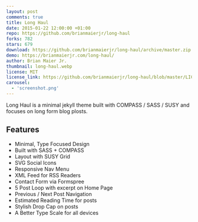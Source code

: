 ```yaml
---
layout: post
comments: true
title: Long Haul
date: 2015-01-22 12:00:00 +01:00
repo: https://github.com/brianmaierjr/long-haul
forks: 782
stars: 679
download: https://github.com/brianmaierjr/long-haul/archive/master.zip
demo: https://brianmaierjr.com/long-haul/
author: Brian Maier Jr.
thumbnail: long-haul.webp
license: MIT
license_link: https://github.com/brianmaierjr/long-haul/blob/master/LICENSE
carousel:
  - 'screenshot.png'
---
```


Long Haul is a minimal jekyll theme built with COMPASS / SASS / SUSY and focuses on long form blog plosts.

## Features

* Minimal, Type Focused Design
* Built with SASS + COMPASS
* Layout with SUSY Grid
* SVG Social Icons
* Responsive Nav Menu
* XML Feed for RSS Readers
* Contact Form via Formspree
* 5 Post Loop with excerpt on Home Page
* Previous / Next Post Navigation
* Estimated Reading Time for posts
* Stylish Drop Cap on posts
* A Better Type Scale for all devices
